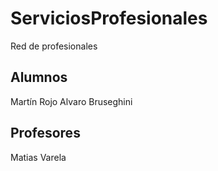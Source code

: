 # ServiciosProfesionales
Red de profesionales

## Alumnos
Martín Rojo
Alvaro Bruseghini
## Profesores
Matias Varela
